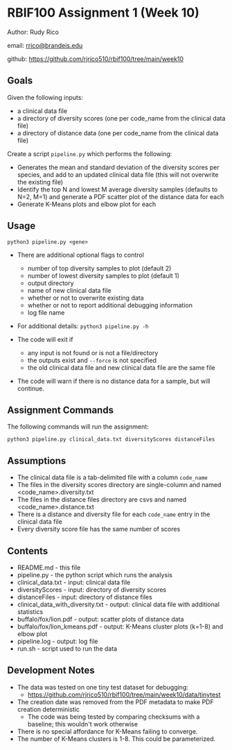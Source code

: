 # RBIF100 Assignment 1 (Week 10)

 Author: Rudy Rico

 email: rrico@brandeis.edu

 github: https://github.com/rjrico510/rbif100/tree/main/week10

## Goals

Given the following inputs:

- a clinical data file
- a directory of diversity scores (one per code_name from the clinical data file)
- a directory of distance data (one per code_name from the clinical data file)

Create a script `pipeline.py` which performs the following:
- Generates the mean and standard deviation of the diversity scores per species, and add to an updated clinical data file (this will not overwrite the existing file)
- Identify the top N and lowest M average diversity samples (defaults to N=2, M=1) and generate a PDF scatter plot of the distance data for each
- Generate K-Means plots and elbow plot for each

## Usage

`python3 pipeline.py <gene>`

- There are additional optional flags to control
  - number of top diversity samples to plot (default 2)
  - number of lowest diversity samples to plot (default 1)
  - output directory
  - name of new clinical data file
  - whether or not to overwrite existing data
  - whether or not to report additional debugging information
  - log file name
- For additional details: `python3 pipeline.py -h`

- The code will exit if
  - any input is not found or is not a file/directory
  - the outputs exist and `--force` is not specified
  - the old clinical data file and new clinical data file are the same file
- The code will warn if there is no distance data for a sample, but will continue.


## Assignment Commands

The following commands will run the assignment:

`python3 pipeline.py clinical_data.txt diversityScores distanceFiles`

## Assumptions

- The clinical data file is a tab-delimited file with a column `code_name`
- The files in the diversity scores directory are single-column and named <code_name>.diversity.txt
- The files in the distance files directory are csvs and named <code_name>.distance.txt
- There is a distance and diversity file for each `code_name` entry in the clinical data file
- Every diversity score file has the same number of scores

## Contents

- README.md - this file
- pipeline.py - the python script which runs the analysis
- clinical_data.txt - input: clinical data file
- diversityScores - input: directory of diversity scores
- distanceFiles - input: directory of distance files
- clinical_data_with_diversity.txt - output: clinical data file with additional statistics
- buffalo/fox/lion.pdf - output: scatter plots of distance data
- buffalo/fox/lion_kmeans.pdf - output: K-Means cluster plots (k=1-8) and elbow plot
- pipeline.log - output: log file
- run.sh - script used to run the data

## Development Notes

- The data was tested on one tiny test dataset for debugging:
  - https://github.com/rjrico510/rbif100/tree/main/week10/data/tinytest
- The creation date was removed from the PDF metadata to make PDF creation deterministic
  - The code was being tested by comparing checksums with a baseline; this wouldn't work otherwise
- There is no special affordance for K-Means failing to converge.
- The number of K-Means clusters is 1-8.    This could be parameterized.
